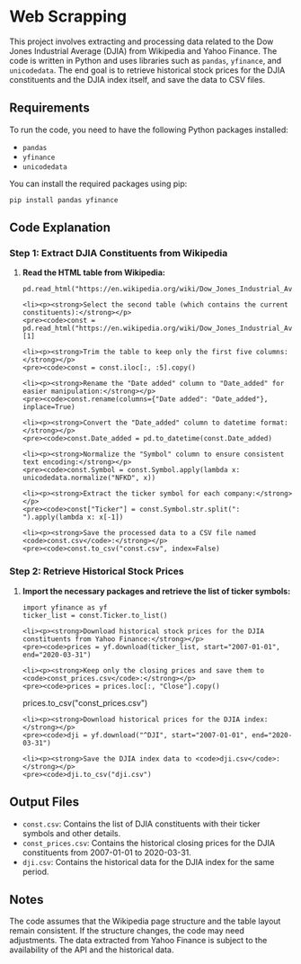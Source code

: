 <!DOCTYPE html>
<html lang="en">
<head>
    <meta charset="UTF-8">
    <meta name="viewport" content="width=device-width, initial-scale=1.0">
    <title>README</title>
</head>
<body>

<h1>Web Scrapping</h1>

<p>This project involves extracting and processing data related to the Dow Jones Industrial Average (DJIA) from Wikipedia and Yahoo Finance. The code is written in Python and uses libraries such as <code>pandas</code>, <code>yfinance</code>, and <code>unicodedata</code>. The end goal is to retrieve historical stock prices for the DJIA constituents and the DJIA index itself, and save the data to CSV files.</p>

<h2>Requirements</h2>

<p>To run the code, you need to have the following Python packages installed:</p>

<ul>
    <li><code>pandas</code></li>
    <li><code>yfinance</code></li>
    <li><code>unicodedata</code></li>
</ul>

<p>You can install the required packages using pip:</p>

<pre><code>pip install pandas yfinance
</code></pre>

<h2>Code Explanation</h2>

<h3>Step 1: Extract DJIA Constituents from Wikipedia</h3>

<ol>
    <li><p><strong>Read the HTML table from Wikipedia:</strong></p>
    <pre><code>pd.read_html("https://en.wikipedia.org/wiki/Dow_Jones_Industrial_Average")
</code></pre></li>

    <li><p><strong>Select the second table (which contains the current constituents):</strong></p>
    <pre><code>const = pd.read_html("https://en.wikipedia.org/wiki/Dow_Jones_Industrial_Average")[1]
</code></pre></li>

    <li><p><strong>Trim the table to keep only the first five columns:</strong></p>
    <pre><code>const = const.iloc[:, :5].copy()
</code></pre></li>

    <li><p><strong>Rename the "Date added" column to "Date_added" for easier manipulation:</strong></p>
    <pre><code>const.rename(columns={"Date added": "Date_added"}, inplace=True)
</code></pre></li>

    <li><p><strong>Convert the "Date_added" column to datetime format:</strong></p>
    <pre><code>const.Date_added = pd.to_datetime(const.Date_added)
</code></pre></li>

    <li><p><strong>Normalize the "Symbol" column to ensure consistent text encoding:</strong></p>
    <pre><code>const.Symbol = const.Symbol.apply(lambda x: unicodedata.normalize("NFKD", x))
</code></pre></li>

    <li><p><strong>Extract the ticker symbol for each company:</strong></p>
    <pre><code>const["Ticker"] = const.Symbol.str.split(": ").apply(lambda x: x[-1])
</code></pre></li>

    <li><p><strong>Save the processed data to a CSV file named <code>const.csv</code>:</strong></p>
    <pre><code>const.to_csv("const.csv", index=False)
</code></pre></li>
</ol>

<h3>Step 2: Retrieve Historical Stock Prices</h3>

<ol>
    <li><p><strong>Import the necessary packages and retrieve the list of ticker symbols:</strong></p>
    <pre><code>import yfinance as yf
ticker_list = const.Ticker.to_list()
</code></pre></li>

    <li><p><strong>Download historical stock prices for the DJIA constituents from Yahoo Finance:</strong></p>
    <pre><code>prices = yf.download(ticker_list, start="2007-01-01", end="2020-03-31")
</code></pre></li>

    <li><p><strong>Keep only the closing prices and save them to <code>const_prices.csv</code>:</strong></p>
    <pre><code>prices = prices.loc[:, "Close"].copy()
prices.to_csv("const_prices.csv")
</code></pre></li>

    <li><p><strong>Download historical prices for the DJIA index:</strong></p>
    <pre><code>dji = yf.download("^DJI", start="2007-01-01", end="2020-03-31")
</code></pre></li>

    <li><p><strong>Save the DJIA index data to <code>dji.csv</code>:</strong></p>
    <pre><code>dji.to_csv("dji.csv")
</code></pre></li>
</ol>

<h2>Output Files</h2>

<ul>
    <li><code>const.csv</code>: Contains the list of DJIA constituents with their ticker symbols and other details.</li>
    <li><code>const_prices.csv</code>: Contains the historical closing prices for the DJIA constituents from 2007-01-01 to 2020-03-31.</li>
    <li><code>dji.csv</code>: Contains the historical data for the DJIA index for the same period.</li>
</ul>

<h2>Notes</h2>

<p>The code assumes that the Wikipedia page structure and the table layout remain consistent. If the structure changes, the code may need adjustments. The data extracted from Yahoo Finance is subject to the availability of the API and the historical data.</p>


</body>
</html>
